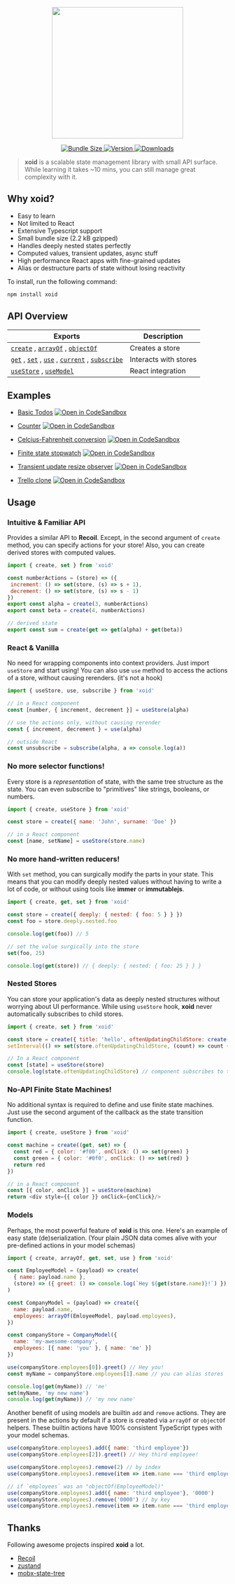 <p align="center">
  <img width="300" src="https://raw.githubusercontent.com/onurkerimov/xoid/master/logo.png" />
</p> 

<p align="center">
  <a href="https://bundlephobia.com/result?p=xoid" >
    <img alt="Bundle Size" src="https://img.shields.io/bundlephobia/min/xoid?label=bundle%20size&style=flat&colorA=293140&colorB=293140">
  </a>
  <a href="https://www.npmjs.com/package/xoid">
    <img alt="Version" src="https://img.shields.io/npm/v/xoid?style=flat&colorA=293140&colorB=293140">
  </a>
  <a href="https://www.npmjs.com/package/xoid">
    <img alt="Downloads" src="https://img.shields.io/npm/dt/xoid.svg?style=flat&colorA=293140&colorB=293140"/>
  </a>
</p>

> **xoid** is a scalable state management library with small API surface. 
> While learning it takes  ~10 mins, you can still manage great complexity with it.

## Why **xoid**?

- Easy to learn
- Not limited to React
- Extensive Typescript support
- Small bundle size (2.2 kB gzipped)
- Handles deeply nested states perfectly
- Computed values, transient updates, async stuff
- High performance React apps with fine-grained updates
- Alias or destructure parts of state without losing reactivity

To install, run the following command:

```bash
npm install xoid
```

## API Overview

| Exports        | Description           |
| ---------| ---------- |
| [`create`](api/create) , [`arrayOf`](api/arrayof) , [`objectOf`](api/objectof)  | Creates a store       |
| [`get`](api/get) , [`set`](api/set) , [`use`](api/use) , [`current`](api/current) , [`subscribe`](api/subscribe) | Interacts with stores |
| [`useStore`](api/usestore) , [`useModel`](api/usemodel) | React integration |

## Examples

- [Basic Todos](https://github.com/onurkerimov/xoid/blob/master/examples/basic-todos) [![Open in CodeSandbox](https://img.shields.io/badge/Open%20in-CodeSandbox-blue?style=flat-square&logo=codesandbox)](https://githubbox.com/onurkerimov/xoid/tree/master/examples/basic-todos)

- [Counter](https://github.com/onurkerimov/xoid/blob/master/examples/counter) [![Open in CodeSandbox](https://img.shields.io/badge/Open%20in-CodeSandbox-blue?style=flat-square&logo=codesandbox)](https://githubbox.com/onurkerimov/xoid/tree/master/examples/counter)

- [Celcius-Fahrenheit conversion](https://github.com/onurkerimov/xoid/blob/master/examples/celcius-fahrenheit) [![Open in CodeSandbox](https://img.shields.io/badge/Open%20in-CodeSandbox-blue?style=flat-square&logo=codesandbox)](https://githubbox.com/onurkerimov/xoid/tree/master/examples/celcius-fahrenheit)

- [Finite state stopwatch](https://github.com/onurkerimov/xoid/blob/master/examples/finite-state-stopwatch) [![Open in CodeSandbox](https://img.shields.io/badge/Open%20in-CodeSandbox-blue?style=flat-square&logo=codesandbox)](https://githubbox.com/onurkerimov/xoid/tree/master/examples/finite-state-stopwatch)

- [Transient update resize observer](https://github.com/onurkerimov/xoid/blob/master/examples/transient-update-resize-observer) [![Open in CodeSandbox](https://img.shields.io/badge/Open%20in-CodeSandbox-blue?style=flat-square&logo=codesandbox)](https://githubbox.com/onurkerimov/xoid/tree/master/examples/transient-update-resize-observer)


- [Trello clone](https://github.com/onurkerimov/xoid/blob/master/examples/trello) [![Open in CodeSandbox](https://img.shields.io/badge/Open%20in-CodeSandbox-blue?style=flat-square&logo=codesandbox)](https://githubbox.com/onurkerimov/xoid/tree/master/examples/trello)

## Usage

### Intuitive & Familiar API

Provides a similar API to **Recoil**. 
Except, in the second argument of `create` method, you can specify actions for your store! Also, you can create derived stores with computed values.

```js
import { create, set } from 'xoid'

const numberActions = (store) => ({
 increment: () => set(store, (s) => s + 1),
 decrement: () => set(store, (s) => s - 1)
})
export const alpha = create(3, numberActions)
export const beta = create(4, numberActions)

// derived state
export const sum = create(get => get(alpha) + get(beta))
```

### React & Vanilla

No need for wrapping components into context providers. 
Just import `useStore` and start using! You can also use `use` method to access the actions of a store, without causing rerenders. (it's not a hook)

```js
import { useStore, use, subscribe } from 'xoid'

// in a React component
const [number, { increment, decrement }] = useStore(alpha)

// use the actions only, without causing rerender
const { increment, decrement } = use(alpha)

// outside React
const unsubscribe = subscribe(alpha, a => console.log(a))
```

### No more selector functions!

Every store is a *representation* of state, with the same tree structure as the state. 
You can even subscribe to "primitives" like strings, booleans, or numbers.

```js
import { create, useStore } from 'xoid'

const store = create({ name: 'John', surname: 'Doe' })

// in a React component
const [name, setName] = useStore(store.name)
```

### No more hand-written reducers!

With `set` method, you can surgically modify the parts in your state.
This means that you can modify deeply nested values without having to write a lot of code, or without using tools like **immer** or **immutablejs**.

```js
import { create, get, set } from 'xoid'

const store = create({ deeply: { nested: { foo: 5 } } })
const foo = store.deeply.nested.foo

console.log(get(foo)) // 5

// set the value surgically into the store
set(foo, 25)

console.log(get(store)) // { deeply: { nested: { foo: 25 } } }
```

### Nested Stores 
You can store your application's data as deeply nested structures without worrying about UI performance. While using `useStore` hook, **xoid** never automatically subscribes to child stores.

```js
import { create, set } from 'xoid'

const store = create({ title: 'hello', oftenUpdatingChildStore: create(0) })
setInterval(() => set(store.oftenUpdatingChildStore, (count) => count + 1, 50)

// In a React component
const [state] = useStore(store)
console.log(state.oftenUpdatingChildStore) // component subscribes to the child store only when it's being read.
```

### No-API Finite State Machines!
No additional syntax is required to define and use finite state machines. Just use the second argument of the callback as the state transition function.

```js
import { create, useStore } from 'xoid'

const machine = create((get, set) => {
  const red = { color: '#f00', onClick: () => set(green) }
  const green = { color: '#0f0', onClick: () => set(red) }
  return red
})

// in a React component
const [{ color, onClick }] = useStore(machine)
return <div style={{ color }} onClick={onClick}/>
```

### Models 
Perhaps, the most powerful feature of **xoid** is this one. Here's an example of easy state (de)serialization. (Your plain JSON data comes alive with your pre-defined actions in your model schemas) 

```js
import { create, arrayOf, get, set, use } from 'xoid'

const EmployeeModel = (payload) => create(
  { name: payload.name }, 
  (store) => ({ greet: () => console.log(`Hey ${get(store.name)}!`) })
)

const CompanyModel = (payload) => create({
  name: payload.name,
  employees: arrayOf(EmloyeeModel, payload.employees),
})

const companyStore = CompanyModel({
  name: 'my-awesome-company',
  employees: [{ name: 'you' }, { name: 'me' }]
})

use(companyStore.employees[0]).greet() // Hey you!
const myName = companyStore.employees[1].name // you can alias stores

console.log(get(myName)) // 'me'
set(myName, 'my new name')
console.log(get(myName)) // 'my new name'
```

Another benefit of using models are builtin `add` and `remove` actions. They are present in the actions by default if a store is created via `arrayOf` or `objectOf` helpers. These builtin actions have 100% consistent TypeScript types with your model schemas.

```js
use(companyStore.employees).add({ name: 'third employee'})
use(companyStore.employees[2]).greet() // Hey third employee!

use(companyStore.employees).remove(2) // by index
use(companyStore.employees).remove(item => item.name === 'third employee') // by filter function

// if `employees` was an "objectOf(EmployeeModel)"
use(companyStore.employees).add({ name: 'third employee'}, '0000')
use(companyStore.employees).remove('0000') // by key
use(companyStore.employees).remove(item => item.name === 'third employee') // by filter function

```

## Thanks
Following awesome projects inspired **xoid** a lot.
- [Recoil](https://github.com/facebookexperimental/Recoil)
- [zustand](https://github.com/pmndrs/zustand)
- [mobx-state-tree](https://github.com/mobxjs/mobx-state-tree)
